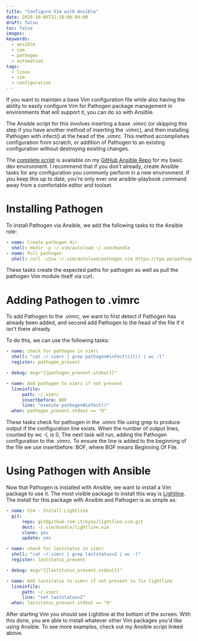 ```yaml
---
title: "Configure Vim with Ansible"
date: 2020-10-06T21:18:06-04:00
draft: false
toc: false
images:
keywords:
  - ansible
  - vim
  - pathogen
  - automation
tags: 
  - linux
  - vim
  - configuration
---
```


If you want to maintain a base Vim configuration file while also having the ability to easily configure Vim for Pathogen package management in environments that will support it, you can do so with Ansible.

The Ansible script for this involves inserting a base .vimrc (or skipping this step if you have another method of inserting the .vimrc), and then installing Pathogen with infect() at the head of the .vimrc. This method accomplishes configuration from scratch, or addition of Pathogen to an existing configuration without destroying existing changes.

The [complete script](https://github.com/vextor22/ansible_scripts/blob/master/roles/dev/tasks/main.yml) is available on my [GitHub Ansible Repo](https://github.com/vextor22/ansible_scripts) for my basic dev environment. I recommend that if you don't already, create Ansible tasks for any configuration you commonly perform in a new environment. If you keep this up to date, you're only ever one ansible-playbook command away from a comfortable editor and toolset.
# Installing Pathogen

To install Pathogen via Ansible, we add the following tasks to the Ansible role:

```yaml
- name: Create pathogen dir
  shell: mkdir -p ~/.vim/autoload ~/.vim/bundle 
- name: Pull pathogen
  shell: curl -LSso ~/.vim/autoload/pathogen.vim https://tpo.pe/pathogen.vim
```
These tasks create the expected paths for pathogen as well as pull the pathogen Vim module itself via curl.
# Adding Pathogen to .vimrc

To add Pathogen to the .vimrc, we want to first detect if Pathogen has already been added, and second add Pathogen to the head of the file if it isn't there already.

To do this, we can use the following tasks:

```yaml
- name: check for pathogen in vimrc
  shell: "cat ~/.vimrc | grep pathogen#infect\\(\\) | wc -l"
  register: pathogen_present

- debug: msg="{{pathogen_present.stdout}}"

- name: Add pathogen to vimrc if not present
  lineinfile:
      path: ~/.vimrc
      insertbefore: BOF
      line: "execute pathogen#infect()"
  when: pathogen_present.stdout == "0"
```

These tasks check for pathogen in the .vimrc file using grep to produce output if the configuration line exists. When the number of output lines, counted by wc -l, is 0, The next task will run, adding the Pathogen configuration to the .vimrc. To ensure the line is added to the beginning of the file we use insertbefore: BOF, where BOF means Beginning Of File.
# Using Pathogen with Ansible

Now that Pathogen is installed with Ansible, we want to install a Vim package to use it. The most visible package to install this way is [Lightline](https://github.com/itchyny/lightline.vim). The install for this package with Ansible and Pathogen is as simple as:

```yaml
- name: Vim - Install Lightline
  git:
      repo: git@github.com:itchyny/lightline.vim.git
      dest: ~/.vim/bundle/lightline.vim
      clone: yes
      update: yes

- name: check for laststatus in vimrc
  shell: "cat ~/.vimrc | grep laststatus=2 | wc -l"
  register: laststatus_present

- debug: msg="{{laststatus_present.stdout}}"

- name: Add laststatus to vimrc if not present to fix lightline
  lineinfile:
      path: ~/.vimrc
      line: "set laststatus=2"
  when: laststatus_present.stdout == "0"
```

After starting Vim you should see Lightline at the bottom of the screen. With this done, you are able to install whatever other Vim packages you'd like using Ansible. To see more examples, check out my Ansible script linked above.


